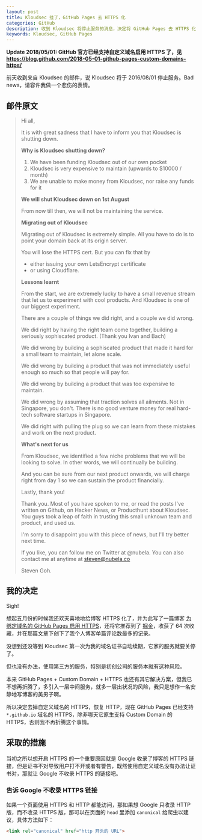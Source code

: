 ```yaml
---
layout: post
title: Kloudsec 挂了，GitHub Pages 去 HTTPS 化
categories: GitHub
description: 收到 Kloudsec 将停止服务的消息，决定将 GitHub Pages 去 HTTPS 化。
keywords: Kloudsec, GitHub Pages
---
```


**Update 2018/05/01: GitHub 官方已经支持自定义域名启用 HTTPS 了，见 <https://blog.github.com/2018-05-01-github-pages-custom-domains-https/>**

前天收到来自 Kloudsec 的邮件，说 Kloudsec 将于 2016/08/01 停止服务。Bad news，请容许我做一个悲伤的表情。

## 邮件原文

> Hi all,
> 
> It is with great sadness that I have to inform you that Kloudsec is shutting down.
> 
> **Why is Kloudsec shutting down?**
> 
> 1. We have been funding Kloudsec out of our own pocket
> 2. Kloudsec is very expensive to maintain (upwards to $10000 / month)
> 3. We are unable to make money from Kloudsec, nor raise any funds for it
> 
> **We will shut Kloudsec down on 1st August**
> 
> From now till then, we will not be maintaining the service.
> 
> **Migrating out of Kloudsec**
> 
> Migrating out of Kloudsec is extremely simple. All you have to do is to point your domain back at its origin server. 
> 
> You will lose the HTTPS cert. But you can fix that by 
> 
> * either issuing your own LetsEncrypt certificate 
> * or using Cloudflare.
> 
> **Lessons learnt**
> 
> From the start, we are extremely lucky to have a small revenue stream that let us to experiment with cool products. And Kloudsec is one of our biggest experiment.
> 
> There are a couple of things we did right, and a couple we did wrong.
> 
> We did right by having the right team come together, building a seriously sophiscated product. (Thank you Ivan and Bach)
> 
> We did wrong by building a sophiscated product that made it hard for a small team to maintain, let alone scale.
> 
> We did wrong by building a product that was not immediately useful enough so much so that people will pay for.
> 
> We did wrong by building a product that was too expensive to maintain.
> 
> We did wrong by assuming that traction solves all ailments. Not in Singapore, you don't. There is no good venture money for real hard-tech software startups in Singapore.
> 
> We did right with pulling the plug so we can learn from these mistakes and work on the next product.
> 
> **What's next for us**
> 
> From Kloudsec, we identified a few niche problems that we will be looking to solve. In other words, we will continually be building.
> 
> And you can be sure from our next product onwards, we will charge right from day 1 so we can sustain the product financially.
> 
> Lastly, thank you!
> 
> Thank you. Most of you have spoken to me, or read the posts I've written on Github, on Hacker News, or Producthunt about Kloudsec. You guys took a leap of faith in trusting this small unknown team and product, and used us.
> 
> I'm sorry to disappoint you with this piece of news, but I'll try better next time.
> 
> If you like, you can follow me on Twitter at @nubela. You can also contact me at anytime at steven@nubela.co
> 
> Steven Goh.

## 我的决定

Sigh!

想起五月份的时候我还欢天喜地地给博客 HTTPS 化了，并为此写了一篇博客 [为绑定域名的 GitHub Pages 启用 HTTPS](https://wuaifxga/2016/05/21/enable-https-for-github-pages/)，还将它推荐到了 [掘金](http://gold.xitu.io/entry/574f7ea17db2a20055c3b818/detail)，收获了 64 次收藏，并在那篇文章下创下了我个人博客单篇评论数最多的记录。

没想到还没等到 Kloudsec 第一次为我的域名证书自动续期，它家的服务就要关停了。

但也没有办法，使用第三方的服务，特别是初创公司的服务本就有这种风险。

本来 GitHub Pages + Custom Domain + HTTPS 也还有其它解决方案，但我已不想再折腾了，多引入一层中间服务，就多一层出状况的风险，我只是想作一名安静地写博客的美男子啊。

所以决定去掉自定义域名的 HTTPS，恢复 HTTP，现在 GitHub Pages 已经支持 `*.github.io` 域名的 HTTPS，除非哪天它原生支持 Custom Domain 的 HTTPS，否则我不再折腾这个事情。

## 采取的措施

当初之所以想开启 HTTPS 的一个重要原因就是 Google 收录了博客的 HTTPS 链接，但是证书不对导致用户打不开或者有警告，既然使用自定义域名没有办法让证书对，那就让 Google 不收录 HTTPS 的链接吧。

### 告诉 Google 不收录 HTTPS 链接

如果一个页面使用 HTTPS 和 HTTP 都能访问，那如果想 Google 只收录 HTTP 版，而不收录 HTTPS 版，那可以在页面的 `head` 里添加 `canonical` 给爬虫以建议，具体方法如下：

```html
<link rel="canonical" href="http 开头的 URL">
```
